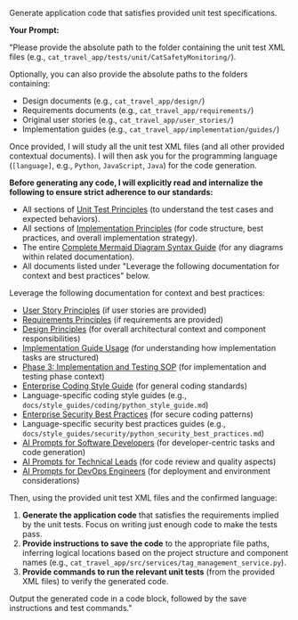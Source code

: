 Generate application code that satisfies provided unit test specifications.

**Your Prompt:**

"Please provide the absolute path to the folder containing the unit test XML files (e.g., `cat_travel_app/tests/unit/CatSafetyMonitoring/`).

Optionally, you can also provide the absolute paths to the folders containing:
- Design documents (e.g., `cat_travel_app/design/`)
- Requirements documents (e.g., `cat_travel_app/requirements/`)
- Original user stories (e.g., `cat_travel_app/user_stories/`)
- Implementation guides (e.g., `cat_travel_app/implementation/guides/`)

Once provided, I will study all the unit test XML files (and all other provided contextual documents). I will then ask you for the programming language (`[language]`, e.g., `Python`, `JavaScript`, `Java`) for the code generation.

**Before generating any code, I will explicitly read and internalize the following to ensure strict adherence to our standards:**
- All sections of [Unit Test Principles](../../1_principles/1.5_unit_test_principles.md) (to understand the test cases and expected behaviors).
- All sections of [Implementation Principles](../../1_principles/1.4_implementation_principles.md) (for code structure, best practices, and overall implementation strategy).
- The entire [Complete Mermaid Diagram Syntax Guide](../../docs/mermaid_syntax_guide.md) (for any diagrams within related documentation).
- All documents listed under "Leverage the following documentation for context and best practices" below.

Leverage the following documentation for context and best practices:
- [User Story Principles](../../1_principles/1.1_user_story_principles.md) (if user stories are provided)
- [Requirements Principles](../../1_principles/1.2_requirements_principles.md) (if requirements are provided)
- [Design Principles](../../1_principles/1.3_design_principles.md) (for overall architectural context and component responsibilities)
- [Implementation Guide Usage](../../3_guides/3.4_implementation_guide_usage.md) (for understanding how implementation tasks are structured)
- [Phase 3: Implementation and Testing SOP](../../docs/SOPs/phase_3_implementation_testing_sop.md) (for implementation and testing phase context)
- [Enterprise Coding Style Guide](../../docs/enterprise_coding_style_guide.md) (for general coding standards)
- Language-specific coding style guides (e.g., `docs/style_guides/coding/python_style_guide.md`)
- [Enterprise Security Best Practices](../../docs/enterprise_security_best_practices.md) (for secure coding patterns)
- Language-specific security best practices guides (e.g., `docs/style_guides/security/python_security_best_practices.md`)
- [AI Prompts for Software Developers](../roles/software_developers_prompts.md) (for developer-centric tasks and code generation)
- [AI Prompts for Technical Leads](../roles/technical_lead_prompts.md) (for code review and quality aspects)
- [AI Prompts for DevOps Engineers](../roles/devops_engineer_prompts.md) (for deployment and environment considerations)

Then, using the provided unit test XML files and the confirmed language:
1.  **Generate the application code** that satisfies the requirements implied by the unit tests. Focus on writing just enough code to make the tests pass.
2.  **Provide instructions to save the code** to the appropriate file paths, inferring logical locations based on the project structure and component names (e.g., `cat_travel_app/src/services/tag_management_service.py`).
3.  **Provide commands to run the relevant unit tests** (from the provided XML files) to verify the generated code.

Output the generated code in a code block, followed by the save instructions and test commands."
